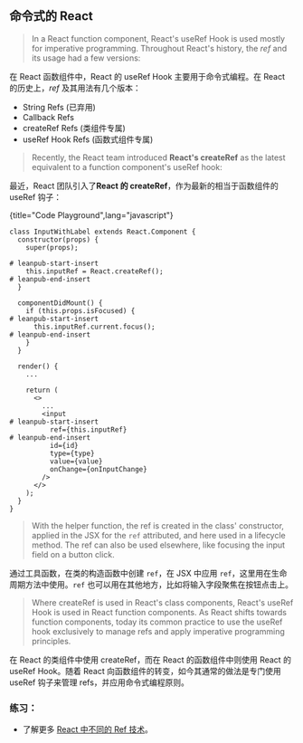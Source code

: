 ## 命令式的 React

> In a React function component, React's useRef Hook is used mostly for imperative programming. Throughout React's history, the *ref* and its usage had a few versions:

在 React 函数组件中，React 的 useRef Hook 主要用于命令式编程。在 React 的历史上，*ref* 及其用法有几个版本：

* String Refs (已弃用)
* Callback Refs
* createRef Refs (类组件专属)
* useRef Hook Refs (函数式组件专属)

> Recently, the React team introduced **React's createRef** as the  latest equivalent to a function component's useRef hook:

最近，React 团队引入了**React 的 createRef**，作为最新的相当于函数组件的 useRef 钩子：

{title="Code Playground",lang="javascript"}
~~~~~~~
class InputWithLabel extends React.Component {
  constructor(props) {
    super(props);

# leanpub-start-insert
    this.inputRef = React.createRef();
# leanpub-end-insert
  }

  componentDidMount() {
    if (this.props.isFocused) {
# leanpub-start-insert
      this.inputRef.current.focus();
# leanpub-end-insert
    }
  }

  render() {
    ...

    return (
      <>
        ...
        <input
# leanpub-start-insert
          ref={this.inputRef}
# leanpub-end-insert
          id={id}
          type={type}
          value={value}
          onChange={onInputChange}
        />
      </>
    );
  }
}
~~~~~~~

> With the helper function, the ref is created in the class' constructor, applied in the JSX for the `ref` attributed, and here used in a lifecycle method. The ref can also be used elsewhere, like focusing the input field on a button click.

通过工具函数，在类的构造函数中创建 `ref`，在 JSX 中应用 `ref`，这里用在生命周期方法中使用。`ref` 也可以用在其他地方，比如将输入字段聚焦在按钮点击上。

> Where createRef is used in React's class components, React's useRef Hook is used in React function components. As React shifts towards function components, today its common practice to use the useRef hook exclusively to manage refs and apply imperative programming principles.

在 React 的类组件中使用 createRef，而在 React 的函数组件中则使用 React 的 useRef Hook。随着 React 向函数组件的转变，如今其通常的做法是专门使用 useRef 钩子来管理 refs，并应用命令式编程原则。

### 练习：

* 了解更多 [React 中不同的 Ref 技术](https://reactjs.org/docs/refs-and-the-dom.html)。